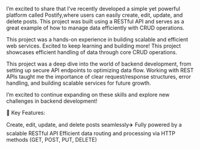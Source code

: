 I’m excited to share that I’ve recently developed a simple yet powerful platform called Postify,where users can easily create, edit, update, and delete posts. 
This project was built using a RESTful API and serves as a great example of how to manage data efficiently with CRUD operations.

This project was a hands-on experience in building scalable and efficient web services. Excited to keep learning and building more!
This project showcases efficient handling of data through core CRUD operations.

This project was a deep dive into the world of backend development, from setting up secure API endpoints to optimizing data flow. 
Working with REST APIs taught me the importance of clear request/response structures, error handling, and building scalable services for future growth.

I’m excited to continue expanding on these skills and explore new challenges in backend development!

🔧 Key Features:

Create, edit, update, and delete posts seamlessly✈️
Fully powered by a scalable RESTful API
Efficient data routing and processing via HTTP methods (GET, POST, PUT, DELETE)
